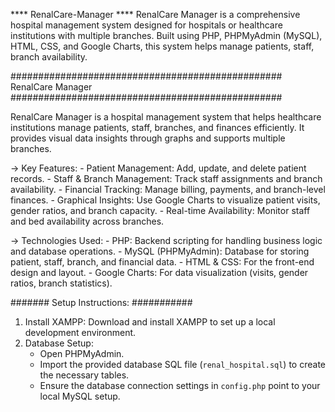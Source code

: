 **** RenalCare-Manager ****
RenalCare Manager is a comprehensive hospital management system designed for hospitals or healthcare institutions with multiple branches. 
Built using PHP, PHPMyAdmin (MySQL), HTML, CSS, and Google Charts, this system helps manage patients, staff, branch availability.


################################################# RenalCare Manager   #################################################

RenalCare Manager is a hospital management system that helps healthcare institutions manage patients, staff, branches, and 
finances efficiently. It provides visual data insights through graphs and supports multiple branches.

-> Key Features:
          - Patient Management: Add, update, and delete patient records.
          - Staff & Branch Management: Track staff assignments and branch availability.
          - Financial Tracking: Manage billing, payments, and branch-level finances.
          - Graphical Insights: Use Google Charts to visualize patient visits, gender ratios, and branch capacity.
          - Real-time Availability: Monitor staff and bed availability across branches.

-> Technologies Used:
          - PHP: Backend scripting for handling business logic and database operations.
          - MySQL (PHPMyAdmin): Database for storing patient, staff, branch, and financial data.
          - HTML & CSS: For the front-end design and layout.
          - Google Charts: For data visualization (visits, gender ratios, branch statistics).



####### Setup Instructions: ###########
1. Install XAMPP: Download and install XAMPP to set up a local development environment.
2. Database Setup:
   - Open PHPMyAdmin.
   - Import the provided database SQL file (`renal_hospital.sql`) to create the necessary tables.
   - Ensure the database connection settings in `config.php` point to your local MySQL setup.
